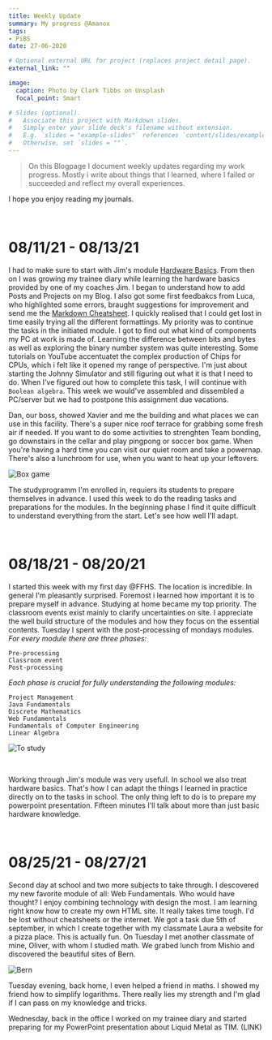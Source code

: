 ```yaml
---
title: Weekly Update
summary: My progress @Amanox
tags:
- PiBS
date: 27-06-2020

# Optional external URL for project (replaces project detail page).
external_link: ""

image:
  caption: Photo by Clark Tibbs on Unsplash
  focal_point: Smart

# Slides (optional).
#   Associate this project with Markdown slides.
#   Simply enter your slide deck's filename without extension.
#   E.g. `slides = "example-slides"` references `content/slides/example-slides.md`.
#   Otherwise, set `slides = ""`.
---
```

> On this Blogpage I document weekly updates regarding my work progress. Mostly i write about things that I learned, where I failed or succeeded and reflect my overall experiences.

I hope you enjoy reading my journals.

<br>

08/11/21 - 08/13/21
======================

I had to make sure to start with Jim's module [Hardware Basics](https://yonea-koch.netlify.app/project/hardware-basics/). From then on I was growing my trainee diary while learning the hardware basics provided by one of my coaches Jim. I began to understand how to add Posts and Projects on my Blog. I also got some first feedbakcs from Luca, who highlighted some errors, braught suggestions for improvement and send me the [Markdown Cheatsheet](https://github.com/adam-p/markdown-here/wiki/Markdown-Cheatsheet#code). I quickly realised that I could get lost in time easily trying all the different formattings. My priority was to continue the tasks in the initiated module. I got to find out what kind of components my PC at work is made of. Learning the difference between bits and bytes as well as exploring the binary number system was quite interesting. Some tutorials on YouTube accentuatet the complex production of Chips for CPUs, which i felt like it opened my range of perspective. I'm just about starting the Johnny Simulator and still figuring out what it is that I need to do. When I've figured out how to complete this task, I will continue with `Boolean algebra`. This week we would've assembled and dissembled a PC/server but we had to postpone this assignment due vacations.

Dan, our boss, showed Xavier and me the building and what places we can use in this facility. There's a super nice roof terrace for grabbing some fresh air if needed. If you want to do some activities to strenghten Team bonding, go downstairs in the cellar and play pingpong or soccer box game. When you're having a hard time you can visit our quiet room and take a powernap. There's also a lunchroom for use, when you want to heat up your leftovers.

![Box game](boxgame.jpg "<b>Box game</b> (Unsplash: Stefan Steinbauer)")

The studyprogramm I'm enrolled in, requiers its students to prepare themselves in advance. I used this week to do the reading tasks and preparations for the modules. In the beginning phase I find it quite difficult to understand everything from the start. Let's see how well I'll adapt.

<br>

08/18/21 - 08/20/21
======================

I started this week with my first day @FFHS. The location is incredible. In general I'm pleasantly surprised. Foremost i learned how important it is to prepare myself in advance. Studying at home became my top priority. The classroom events exist mainly to clarify uncertainties on site. I appreciate the well build structure of the modules and how they focus on the essential contents. Tuesday I spent with the post-processing of mondays modules. *For every module there are three phases:*  

```
Pre-processing
Classroom event
Post-processing
```

*Each phase is crucial for fully understanding the following modules:*  

```
Project Management
Java Fundamentals
Discrete Mathematics
Web Fundamentals
Fundamentals of Computer Engineering
Linear Algebra
```

![To study](study.jpg "<b>To study</b> (Unsplash: Gery Wibowo)")

<br>

Working through Jim's module was very usefull. In school we also treat hardware basics. That's how I can adapt the things I learned in practice directly on to the tasks in school. The only thing left to do is to prepare my powerpoint presentation. Fifteen minutes I'll talk about more than just basic hardware knowledge. 

<br>

08/25/21 - 08/27/21
====================

Second day at school and two more subjects to take through. I descovered my new favorite module of all: Web Fundamentals. Who would have thought? I enjoy combining technology with design the most. I am learning right know how to create my own HTML site. It really takes time tough. I'd be lost without cheatsheets or the internet. We got a task due 5th of september, in which I create together with my classmate Laura a website for a pizza place. This is actually fun.
On Tuesday I met another classmate of mine, Oliver, with whom I studied math. We grabed lunch from Mishio and discovered the beautiful sites of Bern. 

![Bern](bern.jpg "<b>Bern</b> (Unsplash: Gül ORL)")

Tuesday evening, back home, I even helped a friend in maths. I showed my friend how to simplify logarithms. There really lies my strength and I'm glad if I can pass on my knowledge and tricks. 

Wednesday, back in the office I worked on my trainee diary and started preparing for my PowerPoint presentation about Liquid Metal as TIM. (LINK)